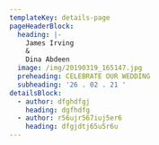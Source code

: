 ```yaml
---
templateKey: details-page
pageHeaderBlock:
  heading: |-
    James Irving
    &
    Dina Abdeen
  image: /img/20190319_165147.jpg
  preheading: CELEBRATE OUR WEDDING
  subheading: '26 . 02 . 21 '
detailsBlock:
  - author: dfghdfgj
    heading: dgfhdfg
  - author: r56ujr567iuj5er6
    heading: dfgjdtj65u5r6u
---
```


